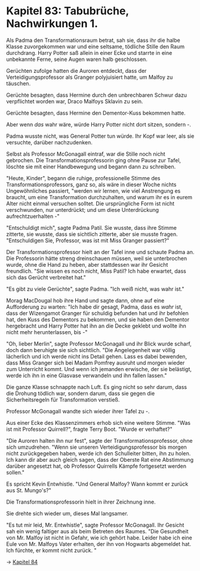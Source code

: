 # Kapitel 83: Tabubrüche, Nachwirkungen 1.

Als Padma den Transformationsraum betrat, sah sie, dass ihr die halbe Klasse zuvorgekommen war und eine seltsame, tödliche Stille den Raum durchdrang. Harry Potter saß allein in einer Ecke und starrte in eine unbekannte Ferne, seine Augen waren halb geschlossen.

Gerüchten zufolge hatten die Auroren entdeckt, dass der Verteidigungsprofessor als Granger polyjuisiert hatte, um Malfoy zu täuschen.

Gerüchte besagten, dass Hermine durch den unbrechbaren Schwur dazu verpflichtet worden war, Draco Malfoys Sklavin zu sein.

Gerüchte besagten, dass Hermine den Dementor-Kuss bekommen hatte.

Aber wenn _das_ wahr wäre, würde Harry Potter nicht dort sitzen, sondern -.

Padma wusste nicht, was General Potter tun würde. Ihr Kopf war leer, als sie versuchte, darüber nachzudenken.

Selbst als Professor McGonagall eintraf, war die Stille noch nicht gebrochen. Die Transformationsprofessorin ging ohne Pause zur Tafel, löschte sie mit einer Handbewegung und begann dann zu schreiben.

"Heute, Kinder", begann die ruhige, professionelle Stimme des Transformationsprofessors, ganz so, als wäre in dieser Woche nichts Ungewöhnliches passiert, "werden wir lernen, wie viel Anstrengung es braucht, um eine Transformation durchzuhalten, und warum ihr es in eurem Alter nicht einmal versuchen solltet. Die ursprüngliche Form ist nicht verschwunden, nur unterdrückt; und um diese Unterdrückung aufrechtzuerhalten -"

"Entschuldigt mich", sagte Padma Patil. Sie wusste, dass ihre Stimme zitterte, sie wusste, dass sie sichtlich zitterte, aber sie musste fragen. "Entschuldigen Sie, Professor, was ist mit Miss Granger passiert?"

Der Transformationsprofessor hielt an der Tafel inne und schaute Padma an. Die Professorin hätte streng dreinschauen müssen, weil sie unterbrochen wurde, ohne die Hand zu heben, aber stattdessen war ihr Gesicht freundlich. "Sie wissen es noch nicht, Miss Patil? Ich habe erwartet, dass sich das Gerücht verbreitet hat."

"Es gibt zu viele Gerüchte", sagte Padma. "Ich weiß nicht, was wahr ist."

Morag MacDougal hob ihre Hand und sagte dann, ohne auf eine Aufforderung zu warten: "Ich habe dir gesagt, Padma, dass es _wahr_ ist, dass der Wizengamot Granger für schuldig befunden hat und ihr befohlen hat, den Kuss des Dementors zu bekommen, und sie haben den Dementor hergebracht und Harry Potter hat ihn an die Decke geklebt und wollte ihn nicht mehr herunterlassen, bis -"

"Oh, lieber Merlin", sagte Professor McGonagall und ihr Blick wurde scharf, doch dann beruhigte sie sich sichtlich. "Die Angelegenheit war völlig lächerlich und ich werde nicht ins Detail gehen. Lass es dabei bewenden, dass Miss Granger sich bei Madam Pomfrey ausruht und morgen wieder zum Unterricht kommt. Und wenn ich jemanden erwische, der sie belästigt, werde ich ihn in eine Glasvase verwandeln und ihn fallen lassen."

Die ganze Klasse schnappte nach Luft. Es ging nicht so sehr darum, dass die Drohung tödlich war, sondern darum, dass sie gegen die Sicherheitsregeln für Transformation verstieß.

Professor McGonagall wandte sich wieder ihrer Tafel zu -.

Aus einer Ecke des Klassenzimmers erhob sich eine weitere Stimme. "Was ist mit Professor Quirrell?", fragte Terry Boot. "Wurde er verhaftet?"

"Die Auroren halten ihn nur fest", sagte der Transformationsprofessor, ohne sich umzudrehen. "Wenn sie unseren Verteidigungsprofessor bis morgen nicht zurückgegeben haben, werde ich den Schulleiter bitten, ihn zu holen. Ich kann dir aber auch gleich sagen, dass der Oberste Rat eine Abstimmung darüber angesetzt hat, ob Professor Quirrells Kämpfe fortgesetzt werden sollen."

Es spricht Kevin Entwhistle. "Und General Malfoy? Wann kommt er zurück aus St. Mungo's?"

Die Transformationsprofessorin hielt in ihrer Zeichnung inne.

Sie drehte sich wieder um, dieses Mal langsamer.

"Es tut mir leid, Mr. Entwhistle", sagte Professor McGonagall. Ihr Gesicht sah ein wenig faltiger aus als beim Betreten des Raumes. "Die Gesundheit von Mr. Malfoy ist nicht in Gefahr, wie ich gehört habe. Leider habe ich eine Eule von Mr. Malfoys Vater erhalten, der ihn von Hogwarts abgemeldet hat. Ich fürchte, er kommt nicht zurück. "

→ [Kapitel 84](Kapitel-84.md)
